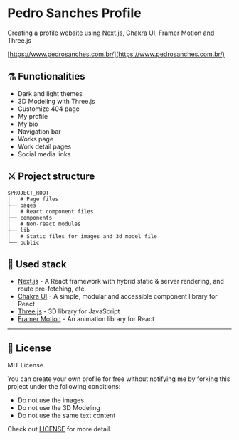 
# Pedro Sanches Profile

Creating a profile website using Next.js, Chakra UI, Framer Motion and Three.js

[https://www.pedrosanches.com.br/](https://www.pedrosanches.com.br/)

## ⚗️ Functionalities

- Dark and light themes
- 3D Modeling with Three.js
- Customize 404 page
- My profile
- My bio
- Navigation bar
- Works page
- Work detail pages
- Social media links

## ⚔️ Project structure

```
$PROJECT_ROOT
│   # Page files
├── pages
│   # React component files
├── components
│   # Non-react modules
├── lib
│   # Static files for images and 3d model file
└── public
```

## 🏹 Used stack

- [Next.js](https://nextjs.org/) - A React framework with hybrid static & server rendering, and route pre-fetching, etc.
- [Chakra UI](https://chakra-ui.com/) - A simple, modular and accessible component library for React
- [Three.js](https://threejs.org/) - 3D library for JavaScript
- [Framer Motion](https://www.framer.com/motion/) - An animation library for React

---

## 📜 License

MIT License.

You can create your own profile for free without notifying me by forking this project under the following conditions:

- Do not use the images
- Do not use the 3D Modeling
- Do not use the same text content

Check out [LICENSE](./LICENSE) for more detail.

